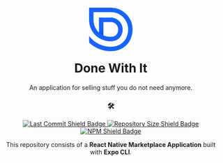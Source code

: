 <!-- Application Logo -->
<p align="center" style="margin-bottom: -20px">
    <a href="https://expo.io/@nathanabela/donewithit">
        <img src="./App/app/assets/logo.png" height="100" alt="Done With It Logo"/>
    </a>
    <h1 align="center"> Done With It </h1>
</p>

<!-- Application Description -->
<p align="center">An application for selling stuff you do not need anymore.</p>
<h3 align="center">🛠️</h3>

<!-- Shield GitHub Badges -->
<p align="center">
    <a href="https://github.com/nathan-abela/Done-With-It/commits/master">
        <img src="https://img.shields.io/github/last-commit/nathan-abela/Done-With-It" alt="Last Commit Shield Badge"/>
    </a>
    <a href="https://github.com/nathan-abela/Done-With-It/archive/master.zip">
        <img src="https://img.shields.io/github/repo-size/nathan-abela/Done-With-It" alt="Repository Size Shield Badge"/>
    </a>
    <a href="https://www.npmjs.com/package/npm">
        <img src="https://img.shields.io/npm/v/npm" alt="NPM Shield Badge"/>
    </a>
</p>

<!-- Repository Description -->
<p align="center">
    This repository consists of a <strong>React Native Marketplace Application</strong> built with <strong>Expo CLI</strong>.
</p>
